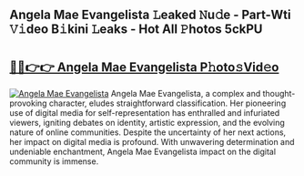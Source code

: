 ## Angela Mae Evangelista 𝙻eaked 𝙽u𝚍e - Part-Wti 𝚅𝚒deo B𝚒kini 𝙻eaks - Hot All 𝙿hotos 5ckPU

# <h2><a href="http://ld3wgr.urlbe.top/?page=Angela+Mae+Evangelista">🔗🔗👉👉 Angela Mae Evangelista P𝚑oto𝚜Vid𝚎o</a></h2>

[![Angela Mae Evangelista](https://i.imgur.com/eBuTRDB.gif)](http://ld3wgr.urlbe.top/?page=Angela+Mae+Evangelista)
Angela Mae Evangelista, a complex and thought-provoking character, eludes straightforward classification. Her pioneering use of digital media for self-representation has enthralled and infuriated viewers, igniting debates on identity, artistic expression, and the evolving nature of online communities. Despite the uncertainty of her next actions, her impact on digital media is profound. With unwavering determination and undeniable enchantment, Angela Mae Evangelista impact on the digital community is immense.
